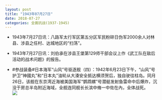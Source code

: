 ```yaml
---
layout: post
title: "1943年07月27日"
date: 2018-07-27
categories: 全面抗战(1937-1945)
---
```


<meta name="referrer" content="no-referrer" />

- 1943年7月27日讯：八路军太行军区第五分区军民粉碎日伪军2000余人对林县、涉县之任村、达城地区的“扫荡”。 

- 1943年7月27日讯：刘伯承在涉县王堡第129师干部会议上作《武工队在敌后活动的战术问题》的报告。 

- #参战装备#日本海军“山风”号驱逐舰（四）：1942年6月23日下午，“山风”号护卫“神國丸”和“日本丸”油轮从大湊安全抵达横须贺后，独自驶往柱岛。同月26日，该舰在东京湾近海被美国海军“鹦鹉螺”号潜艇发射鱼雷命中后爆炸，沉没于房总半岛附近海域，全舰连同舰长长滨中脩一中佐在內，全体战死。 <br/><img src="https://wx4.sinaimg.cn/large/aca367d8ly1fto6v9k083j20d60lx0us.jpg" />

